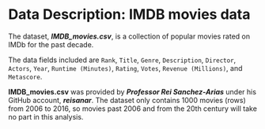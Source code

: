 # Data Description: IMDB movies data

The dataset, ***IMDB_movies.csv***, is a collection of popular movies rated on IMDb for the past decade. 

The data fields included are `Rank`, `Title`, `Genre`, `Description`, `Director`, `Actors`, `Year`, `Runtime (Minutes)`, `Rating`, `Votes`, `Revenue (Millions)`, and `Metascore`. 

**IMDB_movies.csv** was provided by ***Professor Rei Sanchez-Arias*** under his GitHub account, ***reisanar***. The dataset only contains 1000 movies (rows) from 2006 to 2016, so movies past 2006 and from the 20th century will take no part in this analysis.


